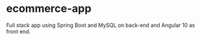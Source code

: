 # ecommerce-app
Full stack app using Spring Boot and MySQL on back-end and Angular 10 as front end.
